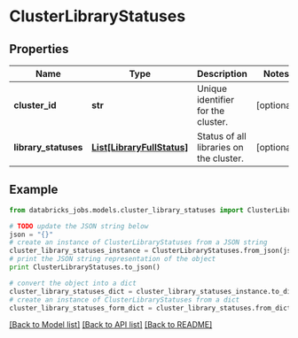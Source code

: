 # ClusterLibraryStatuses


## Properties
Name | Type | Description | Notes
------------ | ------------- | ------------- | -------------
**cluster_id** | **str** | Unique identifier for the cluster. | [optional] 
**library_statuses** | [**List[LibraryFullStatus]**](LibraryFullStatus.md) | Status of all libraries on the cluster. | [optional] 

## Example

```python
from databricks_jobs.models.cluster_library_statuses import ClusterLibraryStatuses

# TODO update the JSON string below
json = "{}"
# create an instance of ClusterLibraryStatuses from a JSON string
cluster_library_statuses_instance = ClusterLibraryStatuses.from_json(json)
# print the JSON string representation of the object
print ClusterLibraryStatuses.to_json()

# convert the object into a dict
cluster_library_statuses_dict = cluster_library_statuses_instance.to_dict()
# create an instance of ClusterLibraryStatuses from a dict
cluster_library_statuses_form_dict = cluster_library_statuses.from_dict(cluster_library_statuses_dict)
```
[[Back to Model list]](../README.md#documentation-for-models) [[Back to API list]](../README.md#documentation-for-api-endpoints) [[Back to README]](../README.md)


